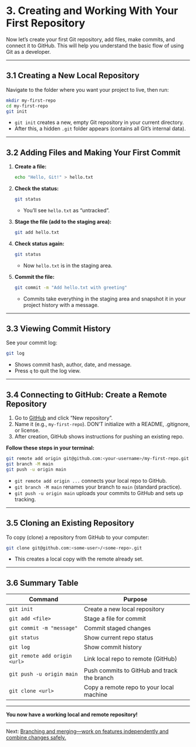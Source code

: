 # 3. Creating and Working With Your First Repository

Now let’s create your first Git repository, add files, make commits, and connect it to GitHub. This will help you understand the basic flow of using Git as a developer.

---

## 3.1 Creating a New Local Repository

Navigate to the folder where you want your project to live, then run:

```bash
mkdir my-first-repo
cd my-first-repo
git init
```

- `git init` creates a new, empty Git repository in your current directory.
- After this, a hidden `.git` folder appears (contains all Git’s internal data).

---

## 3.2 Adding Files and Making Your First Commit

1. **Create a file:**

   ```bash
   echo "Hello, Git!" > hello.txt
   ```

2. **Check the status:**

   ```bash
   git status
   ```
   - You’ll see `hello.txt` as “untracked”.

3. **Stage the file (add to the staging area):**

   ```bash
   git add hello.txt
   ```

4. **Check status again:**

   ```bash
   git status
   ```
   - Now `hello.txt` is in the staging area.

5. **Commit the file:**

   ```bash
   git commit -m "Add hello.txt with greeting"
   ```
   - Commits take everything in the staging area and snapshot it in your project history with a message.

---

## 3.3 Viewing Commit History

See your commit log:

```bash
git log
```

- Shows commit hash, author, date, and message.
- Press `q` to quit the log view.

---

## 3.4 Connecting to GitHub: Create a Remote Repository

1. Go to [GitHub](https://github.com/) and click “New repository”.
2. Name it (e.g., `my-first-repo`). DON’T initialize with a README, .gitignore, or license.
3. After creation, GitHub shows instructions for pushing an existing repo.

**Follow these steps in your terminal:**

```bash
git remote add origin git@github.com:<your-username>/my-first-repo.git
git branch -M main
git push -u origin main
```

- `git remote add origin ...` connects your local repo to GitHub.
- `git branch -M main` renames your branch to `main` (standard practice).
- `git push -u origin main` uploads your commits to GitHub and sets up tracking.

---

## 3.5 Cloning an Existing Repository

To copy (clone) a repository from GitHub to your computer:

```bash
git clone git@github.com:<some-user>/<some-repo>.git
```
- This creates a local copy with the remote already set.

---

## 3.6 Summary Table

| Command                        | Purpose                                      |
|--------------------------------|----------------------------------------------|
| `git init`                     | Create a new local repository                |
| `git add <file>`               | Stage a file for commit                      |
| `git commit -m "message"`      | Commit staged changes                        |
| `git status`                   | Show current repo status                     |
| `git log`                      | Show commit history                          |
| `git remote add origin <url>`  | Link local repo to remote (GitHub)           |
| `git push -u origin main`      | Push commits to GitHub and track the branch  |
| `git clone <url>`              | Copy a remote repo to your local machine     |

---

**You now have a working local and remote repository!**

---

Next: [Branching and merging—work on features independently and combine changes safely.](./04-branching-and-merging.md)

